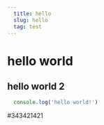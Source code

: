 ```yaml
---
  title: hello
  slug: hello
  tag: test
---
```


# hello world
## hello world 2

```js
  console.log('hello world!')
```
#343421421
